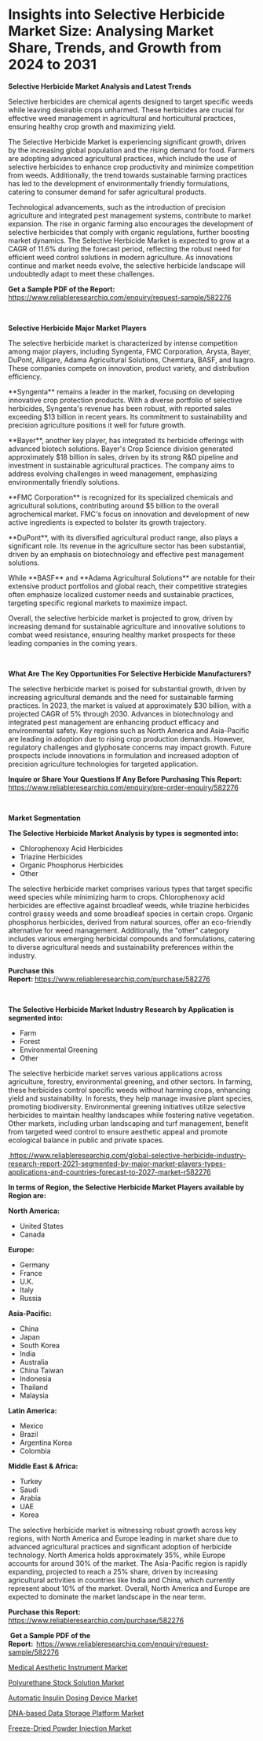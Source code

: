 <p><h1>Insights into Selective Herbicide Market Size: Analysing Market Share, Trends, and Growth from 2024 to 2031</h1></p><p><strong>Selective Herbicide Market Analysis and Latest Trends</strong></p>
<p><p>Selective herbicides are chemical agents designed to target specific weeds while leaving desirable crops unharmed. These herbicides are crucial for effective weed management in agricultural and horticultural practices, ensuring healthy crop growth and maximizing yield. </p><p>The Selective Herbicide Market is experiencing significant growth, driven by the increasing global population and the rising demand for food. Farmers are adopting advanced agricultural practices, which include the use of selective herbicides to enhance crop productivity and minimize competition from weeds. Additionally, the trend towards sustainable farming practices has led to the development of environmentally friendly formulations, catering to consumer demand for safer agricultural products.</p><p>Technological advancements, such as the introduction of precision agriculture and integrated pest management systems, contribute to market expansion. The rise in organic farming also encourages the development of selective herbicides that comply with organic regulations, further boosting market dynamics. The Selective Herbicide Market is expected to grow at a CAGR of 11.6% during the forecast period, reflecting the robust need for efficient weed control solutions in modern agriculture. As innovations continue and market needs evolve, the selective herbicide landscape will undoubtedly adapt to meet these challenges.</p></p>
<p><strong>Get a Sample PDF of the Report:&nbsp;</strong> <a href="https://www.reliableresearchiq.com/enquiry/request-sample/582276?utm_campaign=1594&utm_medium=2&utm_source=Github&utm_content=ia&utm_term=13102024&utm_id=selective-herbicide">https://www.reliableresearchiq.com/enquiry/request-sample/582276</a></p>
<p>&nbsp;</p>
<p><strong>Selective Herbicide Major Market Players</strong></p>
<p><p>The selective herbicide market is characterized by intense competition among major players, including Syngenta, FMC Corporation, Arysta, Bayer, DuPont, Alligare, Adama Agricultural Solutions, Chemtura, BASF, and Isagro. These companies compete on innovation, product variety, and distribution efficiency.</p><p>**Syngenta** remains a leader in the market, focusing on developing innovative crop protection products. With a diverse portfolio of selective herbicides, Syngenta's revenue has been robust, with reported sales exceeding $13 billion in recent years. Its commitment to sustainability and precision agriculture positions it well for future growth.</p><p>**Bayer**, another key player, has integrated its herbicide offerings with advanced biotech solutions. Bayer's Crop Science division generated approximately $18 billion in sales, driven by its strong R&D pipeline and investment in sustainable agricultural practices. The company aims to address evolving challenges in weed management, emphasizing environmentally friendly solutions.</p><p>**FMC Corporation** is recognized for its specialized chemicals and agricultural solutions, contributing around $5 billion to the overall agrochemical market. FMC's focus on innovation and development of new active ingredients is expected to bolster its growth trajectory.</p><p>**DuPont**, with its diversified agricultural product range, also plays a significant role. Its revenue in the agriculture sector has been substantial, driven by an emphasis on biotechnology and effective pest management solutions.</p><p>While **BASF** and **Adama Agricultural Solutions** are notable for their extensive product portfolios and global reach, their competitive strategies often emphasize localized customer needs and sustainable practices, targeting specific regional markets to maximize impact.</p><p>Overall, the selective herbicide market is projected to grow, driven by increasing demand for sustainable agriculture and innovative solutions to combat weed resistance, ensuring healthy market prospects for these leading companies in the coming years.</p></p>
<p>&nbsp;</p>
<p><strong>What Are The Key Opportunities For Selective Herbicide Manufacturers?</strong></p>
<p><p>The selective herbicide market is poised for substantial growth, driven by increasing agricultural demands and the need for sustainable farming practices. In 2023, the market is valued at approximately $30 billion, with a projected CAGR of 5% through 2030. Advances in biotechnology and integrated pest management are enhancing product efficacy and environmental safety. Key regions such as North America and Asia-Pacific are leading in adoption due to rising crop production demands. However, regulatory challenges and glyphosate concerns may impact growth. Future prospects include innovations in formulation and increased adoption of precision agriculture technologies for targeted application.</p></p>
<p><strong>Inquire or Share Your Questions If Any Before Purchasing This Report:</strong> <a href="https://www.reliableresearchiq.com/enquiry/pre-order-enquiry/582276?utm_campaign=1594&utm_medium=2&utm_source=Github&utm_content=ia&utm_term=13102024&utm_id=selective-herbicide">https://www.reliableresearchiq.com/enquiry/pre-order-enquiry/582276</a></p>
<p>&nbsp;</p>
<p><strong>Market Segmentation</strong></p>
<p><strong>The Selective Herbicide Market Analysis by types is segmented into:</strong></p>
<p><ul><li>Chlorophenoxy Acid Herbicides</li><li>Triazine Herbicides</li><li>Organic Phosphorus Herbicides</li><li>Other</li></ul></p>
<p><p>The selective herbicide market comprises various types that target specific weed species while minimizing harm to crops. Chlorophenoxy acid herbicides are effective against broadleaf weeds, while triazine herbicides control grassy weeds and some broadleaf species in certain crops. Organic phosphorus herbicides, derived from natural sources, offer an eco-friendly alternative for weed management. Additionally, the "other" category includes various emerging herbicidal compounds and formulations, catering to diverse agricultural needs and sustainability preferences within the industry.</p></p>
<p><strong>Purchase this Report:&nbsp;</strong><a href="https://www.reliableresearchiq.com/purchase/582276?utm_campaign=1594&utm_medium=2&utm_source=Github&utm_content=ia&utm_term=13102024&utm_id=selective-herbicide">https://www.reliableresearchiq.com/purchase/582276</a></p>
<p>&nbsp;</p>
<p><strong>The Selective Herbicide Market Industry Research by Application is segmented into:</strong></p>
<p><ul><li>Farm</li><li>Forest</li><li>Environmental Greening</li><li>Other</li></ul></p>
<p><p>The selective herbicide market serves various applications across agriculture, forestry, environmental greening, and other sectors. In farming, these herbicides control specific weeds without harming crops, enhancing yield and sustainability. In forests, they help manage invasive plant species, promoting biodiversity. Environmental greening initiatives utilize selective herbicides to maintain healthy landscapes while fostering native vegetation. Other markets, including urban landscaping and turf management, benefit from targeted weed control to ensure aesthetic appeal and promote ecological balance in public and private spaces.</p></p>
<p><a href="https://www.reliableresearchiq.com/global-selective-herbicide-industry-research-report-2021-segmented-by-major-market-players-types-applications-and-countries-forecast-to-2027-market-r582276?utm_campaign=1594&utm_medium=2&utm_source=Github&utm_content=ia&utm_term=13102024&utm_id=selective-herbicide">&nbsp;https://www.reliableresearchiq.com/global-selective-herbicide-industry-research-report-2021-segmented-by-major-market-players-types-applications-and-countries-forecast-to-2027-market-r582276</a></p>
<p><strong>In terms of Region, the Selective Herbicide Market Players available by Region are:</strong></p>
<p>
    <p> <strong> North America: </strong>
        <ul>
            <li>United States</li>
            <li>Canada</li>
        </ul>
        </p> 
    <p> <strong> Europe: </strong>
        <ul>
            <li>Germany</li>
            <li>France</li>
            <li>U.K.</li>
            <li>Italy</li>
            <li>Russia</li>
        </ul>
        </p> 
    <p> <strong> Asia-Pacific: </strong>
        <ul>
            <li>China</li>
            <li>Japan</li>
            <li>South Korea</li>
            <li>India</li>
            <li>Australia</li>
            <li>China Taiwan</li>
            <li>Indonesia</li>
            <li>Thailand</li>
            <li>Malaysia</li>
        </ul>
        </p> 
    <p> <strong> Latin America: </strong>
        <ul>
            <li>Mexico</li>
            <li>Brazil</li>
            <li>Argentina Korea</li>
            <li>Colombia</li>
        </ul>
        </p> 
    <p> <strong> Middle East & Africa: </strong>
        <ul>
            <li>Turkey</li>
            <li>Saudi</li>
            <li>Arabia</li>
            <li>UAE</li>
            <li>Korea</li>
        </ul>
    </p>
    </p>
<p><p>The selective herbicide market is witnessing robust growth across key regions, with North America and Europe leading in market share due to advanced agricultural practices and significant adoption of herbicide technology. North America holds approximately 35%, while Europe accounts for around 30% of the market. The Asia-Pacific region is rapidly expanding, projected to reach a 25% share, driven by increasing agricultural activities in countries like India and China, which currently represent about 10% of the market. Overall, North America and Europe are expected to dominate the market landscape in the near term.</p></p>
<p><strong>Purchase this Report: </strong><a href="https://www.reliableresearchiq.com/purchase/582276?utm_campaign=1594&utm_medium=2&utm_source=Github&utm_content=ia&utm_term=13102024&utm_id=selective-herbicide">https://www.reliableresearchiq.com/purchase/582276</a></p>
<p>&nbsp;<strong>Get a Sample PDF of the Report:&nbsp;&nbsp;</strong><a href="https://www.reliableresearchiq.com/enquiry/request-sample/582276?utm_campaign=1594&utm_medium=2&utm_source=Github&utm_content=ia&utm_term=13102024&utm_id=selective-herbicide">https://www.reliableresearchiq.com/enquiry/request-sample/582276</a></p>
<p><strong></strong></p>
<p><p><a href="https://www.linkedin.com/pulse/medical-aesthetic-instrument-market-size-share-competitive-wi64e?utm_campaign=1594&utm_medium=2&utm_source=Github&utm_content=ia&utm_term=13102024&utm_id=selective-herbicide">Medical Aesthetic Instrument Market</a></p><p><a href="https://www.linkedin.com/pulse/future-trends-global-polyurethane-stock-solution-market-insights-6p9ce?utm_campaign=1594&utm_medium=2&utm_source=Github&utm_content=ia&utm_term=13102024&utm_id=selective-herbicide">Polyurethane Stock Solution Market</a></p><p><a href="https://github.com/hgf64gh/Market-Research-Report-List-1/blob/main/automatic-insulin-dosing-device-market.md?utm_campaign=1594&utm_medium=2&utm_source=Github&utm_content=ia&utm_term=13102024&utm_id=selective-herbicide">Automatic Insulin Dosing Device Market</a></p><p><a href="https://www.linkedin.com/pulse/dna-based-data-storage-platform-market-overview-forecast-2024--dkmfc?utm_campaign=1594&utm_medium=2&utm_source=Github&utm_content=ia&utm_term=13102024&utm_id=selective-herbicide">DNA-based Data Storage Platform Market</a></p><p><a href="https://www.linkedin.com/pulse/driving-forces-global-freeze-dried-powder-injection-market-trends-z5w1f?utm_campaign=1594&utm_medium=2&utm_source=Github&utm_content=ia&utm_term=13102024&utm_id=selective-herbicide">Freeze-Dried Powder Injection Market</a></p></p>